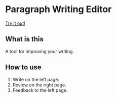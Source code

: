 # Paragraph Writing Editor

[Try it out!](https://paragraph-writing-editor.github.io/)

## What is this

A tool for improving your writing. 

## How to use

1. Write on the left page.
1. Review on the right page.
1. Feedback to the left page.
